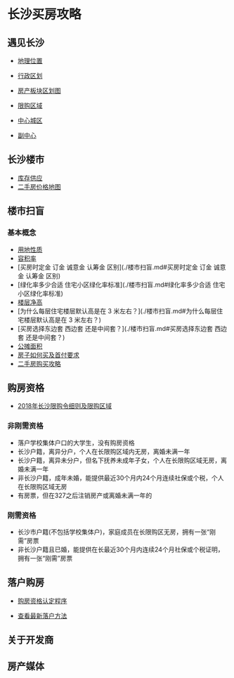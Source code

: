 # 长沙买房攻略


## 遇见长沙
- [地理位置](./遇见长沙.md#地理位置)

- [行政区划](./遇见长沙.md#行政区划)

- [房产板块区划图](./遇见长沙.md#房产板块区划图)

- [限购区域](./遇见长沙.md#限购区域)

- [中心城区](./遇见长沙.md#中心城区)

- [副中心](./遇见长沙.md#副中心)


## 长沙楼市
- [库存供应](./遇见长沙.md#库存供应)
- [二手房价格地图](./遇见长沙.md#二手房价格地图)


## 楼市扫盲

### 基本概念
- [用地性质](./楼市扫盲.md#用地性质)
- [容积率](./楼市扫盲.md#容积率)
- [买房时定金 订金 诚意金 认筹金 区别](./楼市扫盲.md#买房时定金 订金 诚意金 认筹金 区别)
- [绿化率多少合适 住宅小区绿化率标准](./楼市扫盲.md#绿化率多少合适 住宅小区绿化率标准)
- [楼层净高](./楼市扫盲.md#楼层净高)
- [为什么每层住宅楼层默认高是在 3 米左右？](./楼市扫盲.md#为什么每层住宅楼层默认高是在 3 米左右？)
- [买房选择东边套 西边套 还是中间套？](./楼市扫盲.md#买房选择东边套 西边套 还是中间套？)
- [公摊面积](./楼市扫盲.md#公摊面积)
- [房子如何买及首付要求](./楼市扫盲.md#房子如何买及首付要求)
- [二手房购买攻略](./楼市扫盲.md#二手房购买攻略)


## 购房资格
- [2018年长沙限购令细则及限购区域](./限购令.md)

### 非刚需资格
- 落户学校集体户口的大学生，没有购房资格
- 长沙户籍，离异分户，个人在长限购区域内无房，离婚未满一年
- 长沙户籍，离异未分户，但名下抚养未成年子女，个人在长限购区域无房，离婚未满一年
- 非长沙户籍，成年未婚，能提供最近30个月内24个月连续社保或个税，个人在长限购区域无房
- 有房票，但在327之后注销房产或离婚未满一年的 

### 刚需资格
- 长沙市户籍(不包括学校集体户)，家庭成员在长限购区无房，拥有一张“刚需”房票
- 非长沙户籍且已婚，能提供在长最近30个月内连续24个月社保或个税证明，拥有一张“刚需”房票


## 落户购房
- [购房资格认定程序]()

- [查看最新落户方法](./落户方法.md)


## 关于开发商


## 房产媒体



